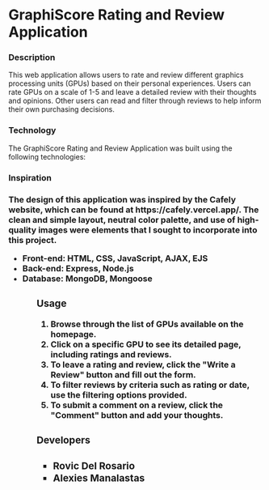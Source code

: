 <h1>GraphiScore Rating and Review Application</h1>
<h3>Description</h3>
<p>This web application allows users to rate and review different graphics processing units (GPUs) based on their personal experiences. Users can rate GPUs on a scale of 1-5 and leave a detailed review with their thoughts and opinions. Other users can read and filter through reviews to help inform their own purchasing decisions.</p>

<h3>Technology</h3>
<p>The GraphiScore Rating and Review Application was built using the following technologies:</p>
<h3>Inspiration<h3>
<p>The design of this application was inspired by the Cafely website, which can be found at https://cafely.vercel.app/. The clean and simple layout, neutral color palette, and use of high-quality images were elements that I sought to incorporate into this project.</p>

<ul>
  <li>Front-end: HTML, CSS, JavaScript, AJAX, EJS</li>
  <li>Back-end: Express, Node.js</li>
  <li>Database: MongoDB, Mongoose</li>
<ul>
<h3>Usage</h3>
<ol>
  <li>Browse through the list of GPUs available on the homepage.</li>
  <li>Click on a specific GPU to see its detailed page, including ratings and reviews.</li>
  <li>To leave a rating and review, click the "Write a Review" button and fill out the form.</li>
  <li>To filter reviews by criteria such as rating or date, use the filtering options provided.</li>
  <li>To submit a comment on a review, click the "Comment" button and add your thoughts.</li>
</ol>

<h3>Developers<h3>
<ul>
  <li>Rovic Del Rosario</li>
  <li>Alexies Manalastas</li>
</ul>
